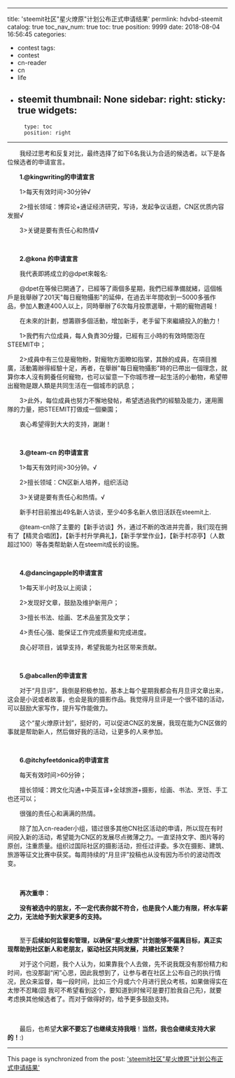 
---
title: 'steemit社区"星火燎原"计划公布正式申请结果'
permlink: hdvbd-steemit
catalog: true
toc_nav_num: true
toc: true
position: 9999
date: 2018-08-04 16:56:45
categories:
- contest
tags:
- contest
- cn-reader
- cn
- life
- steemit
thumbnail: None
sidebar:
    right:
        sticky: true
widgets:
    -
        type: toc
        position: right
---


<html>
<p>　　我经过思考和反复对比，最终选择了如下6名我认为合适的候选者。以下是各位候选者的申请宣言。</p>
<p>　　<strong>1.@kingwriting的申请宣言</strong></p>
<p>　　1&gt;每天有效时间&gt;30分钟√</p>
<p>　　2&gt;擅长领域：博弈论+通证经济研究，写诗，发起争议话题，CN区优质内容发掘√</p>
<p>　　3&gt;关键是要有责任心和热情√</p>
<p><br></p>
<p>　　<strong>2.@kona 的申请宣言</strong></p>
<p>　　我代表即將成立的@dpet來報名:</p>
<p>　　@dpet在等候已開通了，已經等了兩個多星期，我們已經準備就緒，這個帳戶是我舉辦了201天"每日寵物攝影"的延伸，在過去半年間收到一5000多張作品，參加人數達400人以上，同時舉辦了6次每月投票選舉，十期的寵物週報！</p>
<p>　　在未來的計劃，想籌辧多個活動，增加新手，老手留下來繼續投入的動力！</p>
<p>　　1&gt;我們有六位成員，每人負責30分鐘，已經有三小時的有效時間泡在STEEMIT中；</p>
<p>　　2&gt;成員中有三位是寵物粉，對寵物方面瞭如指掌，其餘的成員，在項目推廣，活動籌辦得經驗十足，再者，在舉辦"每日寵物攝影"時的已帶出一個理念，就算你本人沒有飼養任何寵物，也可以留意一下你城巿裡一起生活的小動物，希望帶出寵物是跟人類是共同生活在一個城巿的訊息；</p>
<p>　　3&gt;此外，每位成員也努力不懈地發帖，希望透過我們的經驗及能力，運用團隊的力量，把STEEMIT打做成一個樂園；</p>
<p>　　衷心希望得到大大的支持，謝謝！</p>
<p><br></p>
<p>　　<strong>3.@team-cn 的申请宣言</strong></p>
<p>　　1&gt;每天有效时间&gt;30分钟。√</p>
<p>　　2&gt;擅长领域：CN区新人培养，组织活动</p>
<p>　　3&gt;关键是要有责任心和热情。√</p>
<p>　　新手村目前推出49名新人访谈，至少40多名新人依旧活跃在steemit上.</p>
<p>　　@team-cn除了主要的【新手访谈】外，通过不断的改进并完善，我们现在拥有了【精灵合唱团】，【新手村升学典礼】，【新手学堂作业】，【新手村凉亭】（人数超过100）等各类帮助新人在steemit成长的设施。</p>
<p><br></p>
<p>　　<strong>4.@dancingapple的申请宣言</strong></p>
<p>　　1&gt;每天半小时及以上阅读；</p>
<p>　　2&gt;发现好文章，鼓励及维护新用户；</p>
<p>　　3&gt;擅长书法、绘画、艺术品鉴赏及文学；</p>
<p>　　4&gt;责任心强、能保证工作完成质量和完成进度。</p>
<p>　　良心好项目，诚挚支持，希望我能为社区带来贡献。</p>
<p><br></p>
<p>　　<strong>5.@abcallen的申请宣言</strong></p>
<p>　　对于“月旦评”，我倒是积极参加，基本上每个星期我都会有月旦评文章出来，这会是小说或者故事，也会是我的摄影作品。我觉得月旦评是一个很不错的活动，可以鼓励大家写作，提升写作能做力。</p>
<p>　　这个“星火燎原计划”，挺好的，可以促进CN区的发展，我现在能为CN区做的事就是帮助新人，然后做好我的活动，让更多的人来参加。</p>
<p><br></p>
<p>　　<strong>6.@itchyfeetdonica的申请宣言</strong></p>
<p>　　每天有效时间&gt;60分钟；</p>
<p>　　擅长领域：跨文化沟通+中英互译+全球旅游+摄影，绘画、书法、烹饪、手工也还可以；</p>
<p>　　很强的责任心和满满的热情。</p>
<p>　　除了加入cn-reader小组，错过很多其他CN社区活动的申请，所以现在有时间投入新的活动，希望能为CN区的发展尽点微薄之力。一直坚持文字、图片等的原创，注重质量。组织过国际社区的摄影活动，担任过评委。多次在摄影、建筑、旅游等征文比赛中获奖。每周持续的“月旦评”投稿也从没有因为币价的波动而改变。</p>
<p>　　</p>
<p>　　<strong>再次重申：</strong></p>
<p><strong>　　没有被选中的朋友，不一定代表你就不符合，也是我个人能力有限，杯水车薪之力，无法给予到大家更多的支持。</strong><br>
　　</p>
<p>　　至于<strong>后续如何监督和管理，以确保“星火燎原”计划能够不偏离目标，真正实现帮助到社区新人和老朋友，驱动社区共同发展，共建社区繁荣？</strong></p>
<p>　　对于这个问题，我个人认为，如果靠我个人去做，先不说我既没有那份精力和时间，也没那副“闲”心思，因此我想到了，让参与者在社区上公布自己的执行情况，民众来监督，每一段时间，比如三个月或六个月进行民众考核，如果做得实在太惨不忍睹(囧 我可不希望看到这个，要知道到时候可是要打脸我自己先)，就要考虑换其他候选者了。而对于做得好的，给予更多鼓励支持。</p>
<p>　　</p>
<p>　　最后，也希望<strong>大家不要忘了也继续支持我哦</strong>！<strong>当然，我也会继续支持大家的！</strong>:)</p>
</html>

- - -

This page is synchronized from the post: ['steemit社区"星火燎原"计划公布正式申请结果'](https://steemit.com/@rivalhw/hdvbd-steemit)
